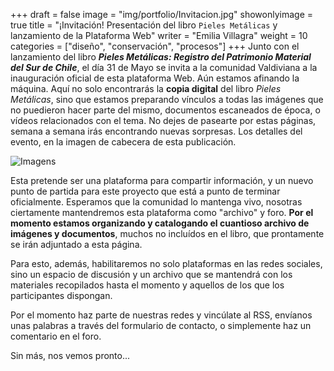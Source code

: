 +++
draft = false
image = "img/portfolio/Invitacion.jpg"
showonlyimage = true
title = "¡Invitación! Presentación del libro `Pieles Metálicas` y lanzamiento de la Plataforma Web"
writer = "Emilia Villagra"
weight = 10
categories = ["diseño", "conservación", "procesos"]
+++
Junto con el lanzamiento del libro ***Pieles Metálicas: Registro del Patrimonio Material del Sur de Chile***, el día 31 de Mayo se invita a la comunidad Valdiviana a la inauguración oficial de esta plataforma Web. Aún estamos afinando la máquina. Aquí no solo encontrarás la **copia digital** del libro *Pieles Metálicas*, sino que estamos preparando vínculos a todas las imágenes que no puedieron hacer parte del mismo, documentos escaneados de época, o vídeos relacionados con el tema. No dejes de pasearte por estas páginas, semana a semana irás encontrando nuevas sorpresas. Los detalles del evento, en la imagen de cabecera de esta publicación.
<!--more-->

![Imagens][3]

[3]: /img/portfolio/Procesos/Positivo2.jpeg

Esta pretende ser una plataforma para compartir información, y un nuevo punto de partida para este proyecto que está a punto de terminar oficialmente. Esperamos que la comunidad lo mantenga vivo, nosotras ciertamente mantendremos esta plataforma como "archivo" y foro. **Por el momento estamos organizando y catalogando el cuantioso archivo de imágenes y documentos**, muchos no incluídos en el libro, que prontamente se irán adjuntado a esta página.

Para esto, además, habilitaremos no solo plataformas en las redes sociales, sino un espacio de discusión y un archivo que se mantendrá con los materiales recopilados hasta el momento y aquellos de los que los participantes dispongan.

Por el momento haz parte de nuestras redes y vincúlate al RSS, envíanos unas palabras a través del formulario de contacto, o simplemente haz un comentario en el foro.

Sin más, nos vemos pronto...
